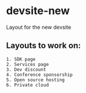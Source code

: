 devsite-new
===========

Layout for the new devsite


## Layouts to work on:

    1. SDK page
    2. Services page
    3. Dev discount
    4. Conference sponsorship
    5. Open source hosting
    6. Private cloud


